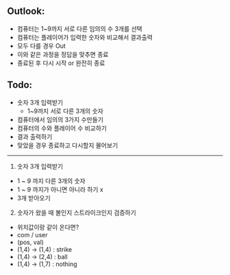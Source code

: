 ## Outlook:

- 컴퓨터는 1~9까지 서로 다른 임의의 수 3개를 선택
- 컴퓨터는 플레이어가 입력한 숫자와 비교해서 결과출력
- 모두 다를 경우 Out
- 이와 같은 과정을 정답을 맞추면 종료
- 종료된 후 다시 시작 or 완전히 종료

## Todo:
- 숫자 3개 입력받기
    - 1~9까지 서로 다른 3개의 숫자
- 컴퓨터에서 임의의 3가지 수만들기
- 컴퓨터의 수와 플레이어 수 비교하기
- 결과 출력하기
- 맞았을 경우 종료하고 다시할지 물어보기

----
1. 숫자 3개 입력받기
- 1 ~ 9 까지 다른 3개의 숫자 
- 1 ~ 9 까지가 아니면 아니라 하기 x
- 3개 받아오기

2. 숫자가 왔을 때 볼인지 스트라이크인지 검증하기
- 위치값이랑 같이 온다면?
- com / user
- (pos, val)
- (1,4) -> (1,4) : strike
- (1,4) -> (2,4) : ball
- (1,4) -> (1,7) : nothing